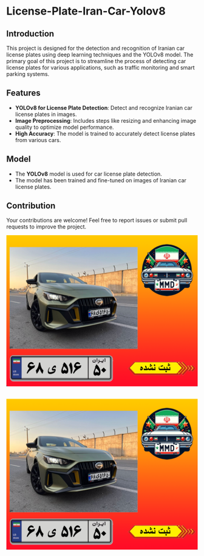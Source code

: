 # License-Plate-Iran-Car-Yolov8

## Introduction
This project is designed for the detection and recognition of Iranian car license plates using deep learning techniques and the YOLOv8 model. The primary goal of this project is to streamline the process of detecting car license plates for various applications, such as traffic monitoring and smart parking systems.

## Features
- **YOLOv8 for License Plate Detection**: Detect and recognize Iranian car license plates in images.
- **Image Preprocessing**: Includes steps like resizing and enhancing image quality to optimize model performance.
- **High Accuracy**: The model is trained to accurately detect license plates from various cars.

## Model
- The **YOLOv8** model is used for car license plate detection.
- The model has been trained and fine-tuned on images of Iranian car license plates.

## Contribution
Your contributions are welcome! Feel free to report issues or submit pull requests to improve the project.

![Digital-clock](https://github.com/MMD1426/License-Plate-Iran-Car-Yolov8/blob/main/Screenshot.png)
##
![Digital-clock](https://github.com/MMD1426/License-Plate-Iran-Car-Yolov8/blob/main/Screenshot.png)
